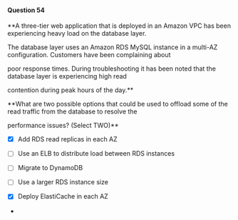 #### Question  54


**A three-tier web application that is deployed in an Amazon VPC has been experiencing heavy load on the database layer.

The database layer uses an Amazon RDS MySQL instance in a multi-AZ configuration. Customers have been complaining about

poor response times. During troubleshooting it has been noted that the database layer is experiencing high read

contention during peak hours of the day.**


**What are two possible options that could be used to offload some of the read traffic from the database to resolve the

performance issues? (Select TWO)**


- [x] Add RDS read replicas in each AZ


- [ ] Use an ELB to distribute load between RDS instances


- [ ] Migrate to DynamoDB


- [ ] Use a larger RDS instance size


- [x] Deploy ElastiCache in each AZ


*